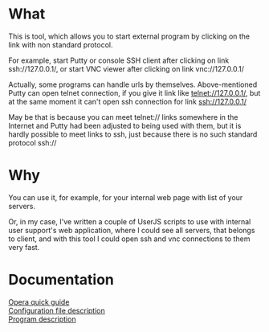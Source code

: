 # What

This is tool, which allows you to start external program by clicking on the link with non standard protocol.

For example, start Putty or console SSH client after clicking on link ssh://127.0.0.1/, or start VNC viewer after clicking on link vnc://127.0.0.1/

Actually, some programs can handle urls by themselves. Above-mentioned Putty can open telnet connection, if you give it link like [telnet://127.0.0.1/](telnet://127.0.0.1/), but at the same moment it can't open ssh connection for link [ssh://127.0.0.1/](ssh://127.0.0.1/)

May be that is because you can meet telnet:// links somewhere in the Internet and Putty had been adjusted to being used with them, but it is hardly possible to meet links to ssh, just because there is no such standard protocol ssh://

# Why

You can use it, for example, for your internal web page with list of your servers.

Or, in my case, I've written a couple of UserJS scripts to use with internal user support's web application, where I could see all servers, that belongs to client, and with this tool I could open ssh and vnc connections to them very fast.

# Documentation

[Opera quick guide](https://github.com/yumauri/yulaunch/blob/wiki/OperaQuickGuide.md)<br/>
[Configuration file description](https://github.com/yumauri/yulaunch/blob/wiki/ConfigurationFile.md)<br/>
[Program description](https://github.com/yumauri/yulaunch/blob/wiki/ProgramDescription.md)
